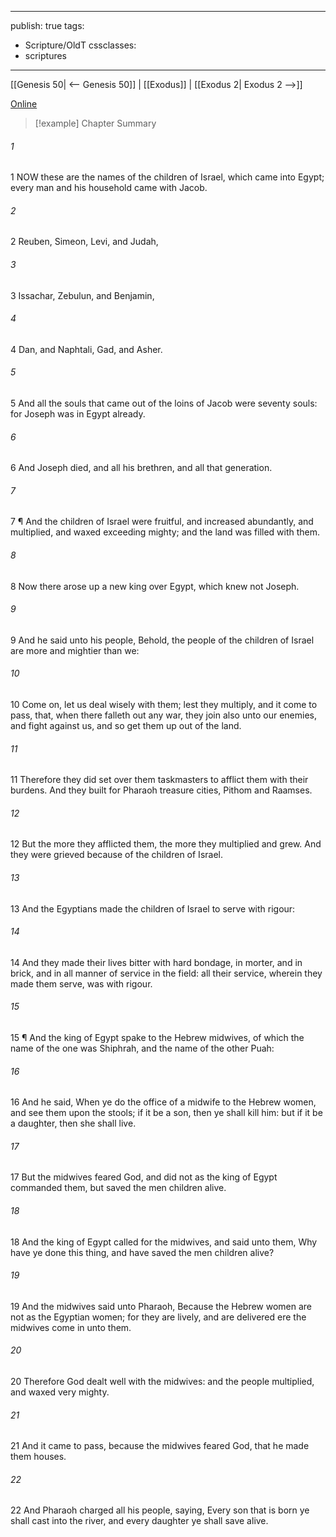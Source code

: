 

---
publish: true
tags:
  - Scripture/OldT
cssclasses:
  - scriptures
---
[[Genesis 50| <-- Genesis 50]] | [[Exodus]] | [[Exodus 2| Exodus 2 -->]]

[Online](https://churchofjesuschrist.org/study/scriptures/ot/ex/1?lang=eng)

>[!example] Chapter Summary
>
###### 1
1 NOW these are the names of the children of Israel, which came into Egypt; every man and his household came with Jacob.
###### 2
2 Reuben, Simeon, Levi, and Judah,
###### 3
3 Issachar, Zebulun, and Benjamin,
###### 4
4 Dan, and Naphtali, Gad, and Asher.
###### 5
5 And all the souls that came out of the loins of Jacob were seventy souls: for Joseph was in Egypt already.
###### 6
6 And Joseph died, and all his brethren, and all that generation.
###### 7
7 ¶ And the children of Israel were fruitful, and increased abundantly, and multiplied, and waxed exceeding mighty; and the land was filled with them.
###### 8
8 Now there arose up a new king over Egypt, which knew not Joseph.
###### 9
9 And he said unto his people, Behold, the people of the children of Israel are more and mightier than we:
###### 10
10 Come on, let us deal wisely with them; lest they multiply, and it come to pass, that, when there falleth out any war, they join also unto our enemies, and fight against us, and so get them up out of the land.
###### 11
11 Therefore they did set over them taskmasters to afflict them with their burdens.  And they built for Pharaoh treasure cities, Pithom and Raamses.
###### 12
12 But the more they afflicted them, the more they multiplied and grew.  And they were grieved because of the children of Israel.
###### 13
13 And the Egyptians made the children of Israel to serve with rigour:
###### 14
14 And they made their lives bitter with hard bondage, in morter, and in brick, and in all manner of service in the field: all their service, wherein they made them serve, was with rigour.
###### 15
15 ¶ And the king of Egypt spake to the Hebrew midwives, of which the name of the one was Shiphrah, and the name of the other Puah:
###### 16
16 And he said, When ye do the office of a midwife to the Hebrew women, and see them upon the stools; if it be a son, then ye shall kill him: but if it be a daughter, then she shall live.
###### 17
17 But the midwives feared God, and did not as the king of Egypt commanded them, but saved the men children alive.
###### 18
18 And the king of Egypt called for the midwives, and said unto them, Why have ye done this thing, and have saved the men children alive?
###### 19
19 And the midwives said unto Pharaoh, Because the Hebrew women are not as the Egyptian women; for they are lively, and are delivered ere the midwives come in unto them.
###### 20
20 Therefore God dealt well with the midwives: and the people multiplied, and waxed very mighty.
###### 21
21 And it came to pass, because the midwives feared God, that he made them houses.
###### 22
22 And Pharaoh charged all his people, saying, Every son that is born ye shall cast into the river, and every daughter ye shall save alive.



